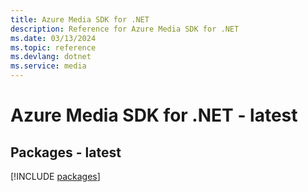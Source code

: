 ```yaml
---
title: Azure Media SDK for .NET
description: Reference for Azure Media SDK for .NET
ms.date: 03/13/2024
ms.topic: reference
ms.devlang: dotnet
ms.service: media
---
```

# Azure Media SDK for .NET - latest
## Packages - latest
[!INCLUDE [packages](media-index.md)]
